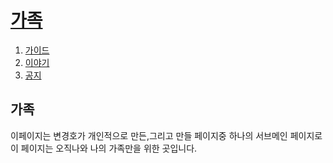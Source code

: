 <!doctype html>
<HTML>

<head>
<title>가족</title>
<meta charset="utf-8">
</head>


<body>
<h1><a href= "가족.HTML"> 가족</a></h1>
<ol>
  <Li><a href= "가이드.HTML">가이드</a></Li>
  <Li><a href= "이야기.HTML">이야기</a></Li>
  <Li><a href= "공지.HTML">공지</a></Li>
</ol>
<h2>가족</h2>
이페이지는 변경호가 개인적으로 만든,그리고 만들 페이지중 하나의 서브메인 페이지로<br>
이 페이지는 오직나와 나의 가족만을 위한 곳입니다.


</body>

<HTML>

